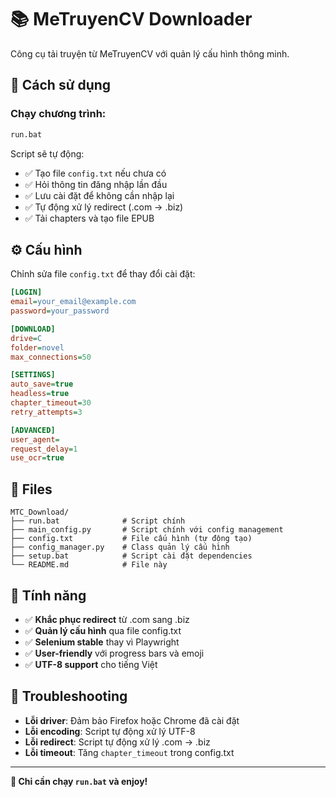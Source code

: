 # 📚 MeTruyenCV Downloader

Công cụ tải truyện từ MeTruyenCV với quản lý cấu hình thông minh.

## 🚀 Cách sử dụng

### **Chạy chương trình:**
```bash
run.bat
```

Script sẽ tự động:
- ✅ Tạo file `config.txt` nếu chưa có
- ✅ Hỏi thông tin đăng nhập lần đầu
- ✅ Lưu cài đặt để không cần nhập lại
- ✅ Tự động xử lý redirect (.com → .biz)
- ✅ Tải chapters và tạo file EPUB

## ⚙️ Cấu hình

Chỉnh sửa file `config.txt` để thay đổi cài đặt:

```ini
[LOGIN]
email=your_email@example.com
password=your_password

[DOWNLOAD]
drive=C
folder=novel
max_connections=50

[SETTINGS]
auto_save=true
headless=true
chapter_timeout=30
retry_attempts=3

[ADVANCED]
user_agent=
request_delay=1
use_ocr=true
```

## 📁 Files

```
MTC_Download/
├── run.bat              # Script chính
├── main_config.py       # Script chính với config management
├── config.txt           # File cấu hình (tự động tạo)
├── config_manager.py    # Class quản lý cấu hình
├── setup.bat            # Script cài đặt dependencies
└── README.md            # File này
```

## 🎯 Tính năng

- ✅ **Khắc phục redirect** từ .com sang .biz
- ✅ **Quản lý cấu hình** qua file config.txt
- ✅ **Selenium stable** thay vì Playwright
- ✅ **User-friendly** với progress bars và emoji
- ✅ **UTF-8 support** cho tiếng Việt

## 🐛 Troubleshooting

- **Lỗi driver**: Đảm bảo Firefox hoặc Chrome đã cài đặt
- **Lỗi encoding**: Script tự động xử lý UTF-8
- **Lỗi redirect**: Script tự động xử lý .com → .biz
- **Lỗi timeout**: Tăng `chapter_timeout` trong config.txt

---

**🎉 Chỉ cần chạy `run.bat` và enjoy!**
